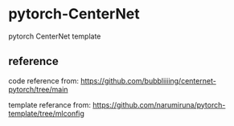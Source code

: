 # pytorch-CenterNet
pytorch CenterNet template

## reference
code reference from: https://github.com/bubbliiiing/centernet-pytorch/tree/main

template referance from: https://github.com/narumiruna/pytorch-template/tree/mlconfig
